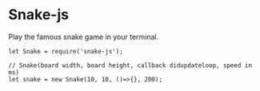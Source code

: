 # Snake-js

Play the famous snake game in your terminal. 

```
let Snake = require('snake-js');

// Snake(board width, board height, callback didupdateloop, speed in ms)
let snake = new Snake(10, 10, ()=>{}, 200);
```
